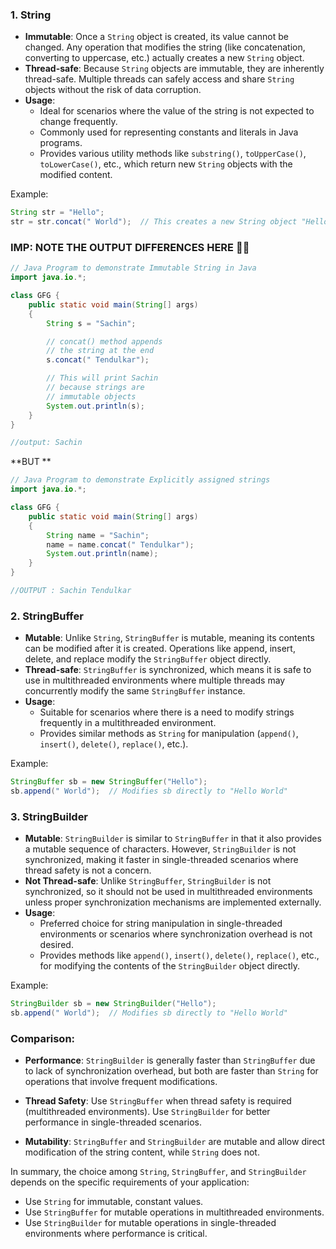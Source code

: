 ### 1. String

- **Immutable**: Once a `String` object is created, its value cannot be changed. Any operation that modifies the string (like concatenation, converting to uppercase, etc.) actually creates a new `String` object.
- **Thread-safe**: Because `String` objects are immutable, they are inherently thread-safe. Multiple threads can safely access and share `String` objects without the risk of data corruption.
- **Usage**:
  - Ideal for scenarios where the value of the string is not expected to change frequently.
  - Commonly used for representing constants and literals in Java programs.
  - Provides various utility methods like `substring()`, `toUpperCase()`, `toLowerCase()`, etc., which return new `String` objects with the modified content.

Example:

```java
String str = "Hello";
str = str.concat(" World");  // This creates a new String object "Hello World"
```

### IMP: NOTE THE OUTPUT DIFFERENCES HERE 📌🚨

```java
// Java Program to demonstrate Immutable String in Java
import java.io.*;

class GFG {
    public static void main(String[] args)
    {
        String s = "Sachin";

        // concat() method appends
        // the string at the end
        s.concat(" Tendulkar");

        // This will print Sachin
        // because strings are
        // immutable objects
        System.out.println(s);
    }
}

//output: Sachin
```

**BUT
**

```java
// Java Program to demonstrate Explicitly assigned strings
import java.io.*;

class GFG {
    public static void main(String[] args)
    {
        String name = "Sachin";
        name = name.concat(" Tendulkar");
        System.out.println(name);
    }
}

//OUTPUT : Sachin Tendulkar
```

### 2. StringBuffer

- **Mutable**: Unlike `String`, `StringBuffer` is mutable, meaning its contents can be modified after it is created. Operations like append, insert, delete, and replace modify the `StringBuffer` object directly.
- **Thread-safe**: `StringBuffer` is synchronized, which means it is safe to use in multithreaded environments where multiple threads may concurrently modify the same `StringBuffer` instance.
- **Usage**:
  - Suitable for scenarios where there is a need to modify strings frequently in a multithreaded environment.
  - Provides similar methods as `String` for manipulation (`append()`, `insert()`, `delete()`, `replace()`, etc.).

Example:

```java
StringBuffer sb = new StringBuffer("Hello");
sb.append(" World");  // Modifies sb directly to "Hello World"
```

### 3. StringBuilder

- **Mutable**: `StringBuilder` is similar to `StringBuffer` in that it also provides a mutable sequence of characters. However, `StringBuilder` is not synchronized, making it faster in single-threaded scenarios where thread safety is not a concern.
- **Not Thread-safe**: Unlike `StringBuffer`, `StringBuilder` is not synchronized, so it should not be used in multithreaded environments unless proper synchronization mechanisms are implemented externally.
- **Usage**:
  - Preferred choice for string manipulation in single-threaded environments or scenarios where synchronization overhead is not desired.
  - Provides methods like `append()`, `insert()`, `delete()`, `replace()`, etc., for modifying the contents of the `StringBuilder` object directly.

Example:

```java
StringBuilder sb = new StringBuilder("Hello");
sb.append(" World");  // Modifies sb directly to "Hello World"
```

### Comparison:

- **Performance**: `StringBuilder` is generally faster than `StringBuffer` due to lack of synchronization overhead, but both are faster than `String` for operations that involve frequent modifications.

- **Thread Safety**: Use `StringBuffer` when thread safety is required (multithreaded environments). Use `StringBuilder` for better performance in single-threaded scenarios.

- **Mutability**: `StringBuffer` and `StringBuilder` are mutable and allow direct modification of the string content, while `String` does not.

In summary, the choice among `String`, `StringBuffer`, and `StringBuilder` depends on the specific requirements of your application:

- Use `String` for immutable, constant values.
- Use `StringBuffer` for mutable operations in multithreaded environments.
- Use `StringBuilder` for mutable operations in single-threaded environments where performance is critical.
